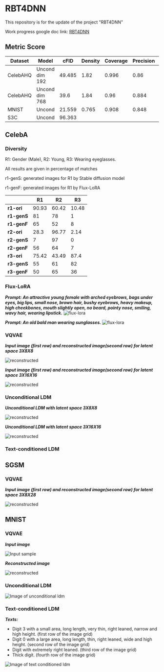 # RBT4DNN
This repository is for the update of the project "RBT4DNN"

Work progress google doc link: [RBT4DNN](https://docs.google.com/document/d/1l_r9Vw-cETf4AvpMhczbUgvMim88Z-tj9eKhTqqIEjk/edit?usp=sharing)
## Metric Score 

| Dataset | Model | cFID | Density | Coverage | Precision | Recall |
| ------ | ----- | ----- | ------ | -------- | ------- | ------- |
| CelebAHQ | Uncond dim 192 | 49.485 | 1.82 | 0.996 | 0.86 | 0.344 |
| CelebAHQ | Uncond dim 768 | 39.6 | 1.84 | 0.96 | 0.884 | 0.372 |
| MNIST | Uncond | 21.559 | 0.765 | 0.908 | 0.848 | 0.86 |
| S3C | Uncond | 96.363 |

## CelebA
### Diversity 
R1: Gender (Male), R2: Young, R3: Wearing eyeglasses. 

All results are given in percentage of matches

r1-genS: generated images for R1 by Stable diffusion model

r1-genF: generated images for R1 by Flux-LoRA

| | R1 | R2 | R3|
| --- | ----- | ----- | ----- |
| **r1-ori** | 90.93 | 60.42 | 10.48 |
| **r1-genS** | 81 | 78 | 1|
| **r1-genF**| 65 | 52 | 8 |
| **r2-ori** | 28.3 | 96.77 | 2.14 |
| **r2-genS** | 7 | 97 | 0 |
| **r2-genF**| 56 | 64| 7 |
| **r3-ori** | 75.42 | 43.49 | 87.4 |
| **r3-genS** | 55 | 61 | 82 |
| **r3-genF**| 50 | 65 | 36 |


### Flux-LoRA
***Prompt: An attractive young female with arched eyebrows, bags under eyes, big lips, small nose, brown hair, bushy eyebrows, heavy makeup, high cheekbones, mouth slightly open, no beard, pointy nose, smiling, wavy hair, wearing lipstick.***
![flux-lora](https://github.com/nusratdeeptee/RBT4DNN/blob/main/Results/celeba_flux.png)

***Prompt: An old bald man wearing sunglasses.***
![flux-lora](https://github.com/nusratdeeptee/RBT4DNN/blob/main/Results/celeba_flux_1.png)
### VQVAE

***Input image (first row) and reconstructed image(second row) for latent space 3X8X8***

![reconstructed](https://github.com/nusratdeeptee/RBT4DNN/blob/main/Results/celebahq_vqvae_192.png)

***Input image (first row) and reconstructed image(second row) for latent space 3X16X16***

![reconstructed](https://github.com/nusratdeeptee/RBT4DNN/blob/main/Results/celebhq_vqvae_768.png)

### Unconditional LDM

***Unconditional LDM with latent space 3X8X8***

![reconstructed](https://github.com/nusratdeeptee/RBT4DNN/blob/main/Results/celebahq_uncond_192.png)

***Unconditional LDM with latent space 3X16X16***

![reconstructed](https://github.com/nusratdeeptee/RBT4DNN/blob/main/Results/celebahq_uncond_768.png)

### Text-conditioned LDM

## SGSM
### VQVAE
***Input image (first row) and reconstructed image(second row) for latent space 3X8X28***

![reconstructed](https://github.com/nusratdeeptee/RBT4DNN/blob/main/Results/sgsm_vqvae.png)

## MNIST
### VQVAE
***Input image***

![Input sample](https://github.com/nusratdeeptee/RBT4DNN/blob/main/Results/mnist_vqvae_input_samples.png)

***Reconstructed image***

![reconstructed](https://github.com/nusratdeeptee/RBT4DNN/blob/main/Results/mnist_vqvaereconstructed_samples.png)

### Unconditional LDM

![Image of unconditional ldm](https://github.com/nusratdeeptee/RBT4DNN/blob/main/Results/mnist_unconditional_samples.png)

### Text-conditioned LDM
***Texts:***
- Digit 3 with a small area, long length, very thin, right leaned, narrow and high height. (first row of the image grid)
- Digit 0 with a large area, long length, thin, right leaned, wide and high height. (second row of the image grid)
- Digit with extremely right leaned. (third row of the image grid)
- Thick digit. (fourth row of the image grid)
  
![Image of text conditioned ldm](https://github.com/nusratdeeptee/RBT4DNN/blob/main/Results/mnist_text_cond.png)

 
